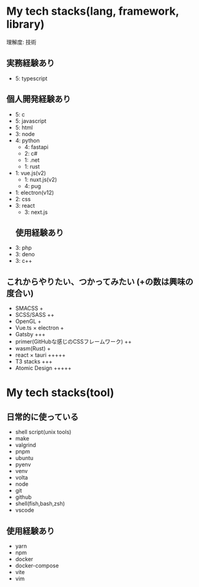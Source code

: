 # My tech stacks(lang, framework, library)
理解度: 技術 
## 実務経験あり
- 5: typescript 
## 個人開発経験あり
- 5: c
- 5: javascript
- 5: html
- 3: node
- 4: python
  - 4: fastapi
  - 2: c#
  - 1: .net
  - 1: rust
- 1: vue.js(v2)
  - 1: nuxt.js(v2)
  - 4: pug
- 1: electron(v12)
- 2: css
- 3: react
  - 3: next.js
  ## 使用経験あり
- 3: php
- 3: deno
- 3: c++
## これからやりたい、つかってみたい (+の数は興味の度合い)
- SMACSS +
- SCSS/SASS ++
- OpenGL +
- Vue.ts × electron +
- Gatsby +++
- primer(GitHubな感じのCSSフレームワーク) ++
- wasm(Rust) +
- react × tauri +++++
- T3 stacks +++
- Atomic Design +++++

# My tech stacks(tool)
## 日常的に使っている
- shell script(unix tools)
- make
- valgrind
- pnpm
- ubuntu
- pyenv
- venv
- volta
- node
- git
- github
- shell(fish,bash,zsh)
- vscode
## 使用経験あり
- yarn
- npm
- docker
- docker-compose
- vite
- vim
